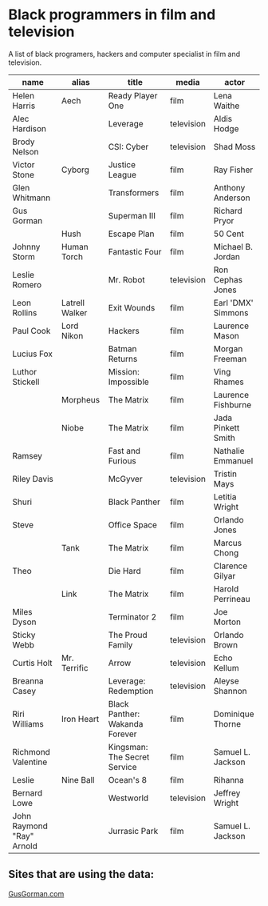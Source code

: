 # Black programmers in film and television

A list of black programers, hackers and computer specialist in film and television.

| name            | alias          | title               | media      | actor              | 
|-----------------|----------------|---------------------|------------|--------------------|
| Helen Harris    | Aech           | Ready Player One    | film      | Lena Waithe        | 
| Alec Hardison   |                | Leverage            | television | Aldis Hodge        | 
| Brody Nelson    |                | CSI: Cyber          | television | Shad Moss          | 
| Victor Stone    | Cyborg         | Justice League      | film      | Ray Fisher         | 
| Glen Whitmann   |                | Transformers        | film      | Anthony Anderson   | 
| Gus Gorman      |                | Superman III        | film      | Richard Pryor      | 
|                 | Hush           | Escape Plan         | film      | 50 Cent            | 
| Johnny Storm    | Human Torch    | Fantastic Four      | film      | Michael B. Jordan  | 
| Leslie Romero   |                | Mr. Robot           | television | Ron Cephas Jones   | 
| Leon Rollins    | Latrell Walker | Exit Wounds         | film      | Earl 'DMX' Simmons | 
| Paul Cook       | Lord Nikon     | Hackers             | film      | Laurence Mason     | 
| Lucius Fox      |                | Batman Returns      | film      | Morgan Freeman     | 
| Luthor Stickell |                | Mission: Impossible | film      | Ving Rhames        | 
|                 | Morpheus       | The Matrix          | film      | Laurence Fishburne | 
|                 | Niobe          | The Matrix          | film      | Jada Pinkett Smith | 
| Ramsey          |                | Fast and Furious    | film      | Nathalie Emmanuel  | 
| Riley Davis     |                | McGyver             | television | Tristin Mays       | 
| Shuri           |                | Black Panther       | film      | Letitia Wright     | 
| Steve           |                | Office Space        | film      | Orlando Jones      | 
|                 | Tank           | The Matrix          | film      | Marcus Chong       | 
| Theo            |                | Die Hard            | film      | Clarence Gilyar    | 
|                 | Link           | The Matrix          | film      | Harold Perrineau   | 
|Miles Dyson | |Terminator 2 |film |Joe Morton |
|Sticky Webb | |The Proud Family |television |Orlando Brown |
|Curtis Holt |Mr. Terrific |Arrow |television |Echo Kellum |
|Breanna Casey | |Leverage: Redemption |television |Aleyse Shannon |
|Riri Williams |Iron Heart |Black Panther: Wakanda Forever |film |Dominique Thorne |
|Richmond Valentine | |Kingsman: The Secret Service |film |Samuel L. Jackson |
|Leslie |Nine Ball |Ocean's 8 |film |Rihanna |
|Bernard Lowe | |Westworld |television |Jeffrey Wright |
|John Raymond "Ray" Arnold | |Jurrasic Park |film |Samuel L. Jackson |


## Sites that are using the data:
[GusGorman.com](http://www.gusgorman.com)
